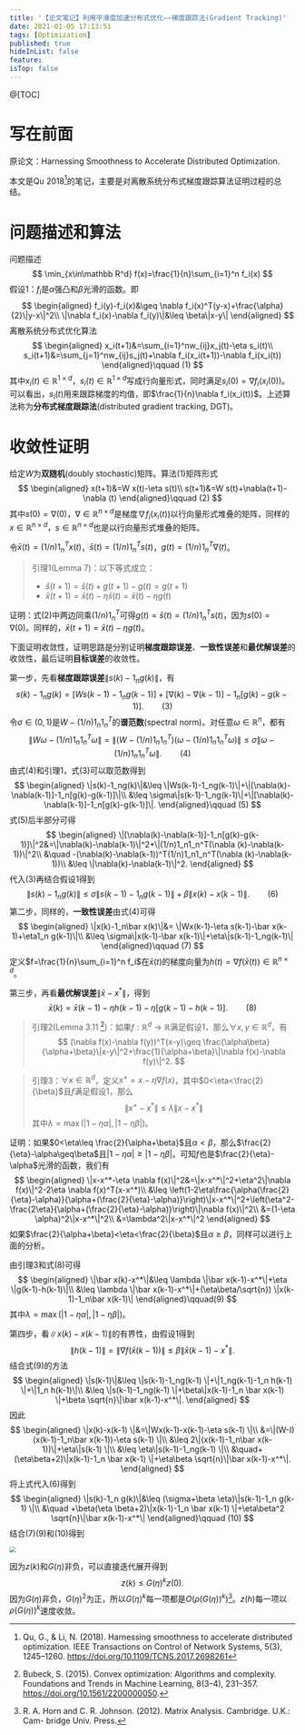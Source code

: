 ```yaml
---
title: '【论文笔记】利用平滑度加速分布式优化——梯度跟踪法(Gradient Tracking)'
date: 2021-01-05 17:13:51
tags: [Optimization]
published: true
hideInList: false
feature: 
isTop: false
---
```

@[TOC]

# 写在前面

原论文：Harnessing Smoothness to Accelerate Distributed Optimization.

本文是Qu 2018[^qu2018harnessing]的笔记，主要是对离散系统分布式梯度跟踪算法证明过程的总结。

[^qu2018harnessing]: Qu, G., & Li, N. (2018). Harnessing smoothness to accelerate distributed optimization. IEEE Transactions on Control of Network Systems, 5(3), 1245–1260. https://doi.org/10.1109/TCNS.2017.2698261

# 问题描述和算法

问题描述
$$
\min_{x\in\mathbb R^d} f(x)=\frac{1}{n}\sum_{i=1}^n f_i(x)
$$
假设1：$f_i$是$\alpha$强凸和$\beta$光滑的函数。即
$$
\begin{aligned}
f_i(y)-f_i(x)&\geq \nabla f_i(x)^T(y-x)+\frac{\alpha}{2}\|y-x\|^2\\
\|\nabla f_i(x)-\nabla f_i(y)\|&\leq \beta\|x-y\|
\end{aligned}
$$
离散系统分布式优化算法
$$
\begin{aligned}
x_i(t+1)&=\sum_{i=1}^nw_{ij}x_j(t)-\eta s_i(t)\\
s_i(t+1)&=\sum_{j=1}^nw_{ij}s_j(t)+\nabla f_i(x_i(t+1))-\nabla f_i(x_i(t))
\end{aligned}\qquad (1)
$$
其中$x_i(t)\in \mathbb R^{1\times d}$，$s_i(t)\in \mathbb R^{1\times d}$写成行向量形式，同时满足$s_i(0)=\nabla f_i(x_i(0))$。可以看出，$s_i(t)$用来跟踪梯度的均值，即$\frac{1}{n}\nabla f_i(x_i(t))$。上述算法称为**分布式梯度跟踪法**(distributed gradient tracking, DGT)。

# 收敛性证明

给定$W$为**双随机**(doubly stochastic)矩阵。算法(1)矩阵形式
$$
\begin{aligned}
x(t+1)&=W x(t)-\eta s(t)\\
s(t+1)&=W s(t)+\nabla(t+1)-\nabla (t)
\end{aligned}\qquad (2)
$$
其中$s(0)=\nabla (0)$，$\nabla\in\mathbb R^{n\times d}$是梯度$\nabla f_i(x_i(t))$以行向量形式堆叠的矩阵，同样的$x\in\mathbb R^{n\times d}$，$s\in\mathbb R^{n\times d}$也是以行向量形式堆叠的矩阵。

令$\bar x(t)=(1/n)1_n^T x(t)$，$\bar s(t)=(1/n)1_n^T s(t)$，$g(t)=(1/n)1_n^T \nabla(t)$。

> 引理1(Lemma 7)：以下等式成立：
> - $\bar s(t+1)=\bar s(t)+g(t+1)-g(t)=g(t+1)$
> - $\bar x(t+1)=\bar x(t)-\eta \bar s(t)=\bar x(t)-\eta g(t)$

证明：式(2)中两边同乘$(1/n)1_n^T$可得$g(t)=\bar s(t)=(1/n)1_n^T s(t)$，因为$s(0)=\nabla (0)$。同样的，$\bar x(t+1)=\bar x(t)-\eta g(t)$。

下面证明收敛性，证明思路是分别证明**梯度跟踪误差**、**一致性误差**和**最优解误差**的收敛性，最后证明**目标误差**的收敛性。

第一步，先看**梯度跟踪误差**$\|s(k)-1_ng(k)\|$，有
$$
s(k)-1_ng(k)=[W s(k-1)-1_ng(k-1)]+[\nabla(k)-\nabla(k-1)]-1_n[g(k)-g(k-1)].\qquad (3)
$$
令$\sigma\in(0,1)$是$W-(1/n)1_n1_n^T$的**谱范数**(spectral norm)。对任意$\omega\in \mathbb R^n$，都有
$$
\|W\omega-(1/n)1_n1_n^T \omega\|=\|(W-(1/n)1_n1_n^T)(\omega-(1/n)1_n1_n^T \omega)\|\leq \sigma\|\omega-(1/n)1_n1_n^T \omega\|.\qquad (4)
$$
由式(4)和引理1，式(3)可以取范数得到
$$
\begin{aligned}
\|s(k)-1_ng(k)\|&\leq \|Ws(k-1)-1_ng(k-1)\|+\|[\nabla(k)-\nabla(k-1)]-1_n[g(k)-g(k-1)]\|\\
&\leq \sigma\|s(k-1)-1_ng(k-1)\|+\|[\nabla(k)-\nabla(k-1)]-1_n[g(k)-g(k-1)]\|.
\end{aligned}\qquad (5)
$$
式(5)后半部分可得
$$
\begin{aligned}
\|[\nabla(k)-\nabla(k-1)]-1_n[g(k)-g(k-1)]\|^2&=\|\nabla(k)-\nabla(k-1)\|^2+\|(1/n)1_n1_n^T(\nabla (k)-\nabla(k-1))\|^2\\
&\quad -(\nabla(k)-\nabla(k-1))^T(1/n)1_n1_n^T(\nabla (k)-\nabla(k-1))\\
&\leq \|\nabla(k)-\nabla(k-1)\|^2.
\end{aligned}
$$
代入(3)再结合假设1得到
$$
\|s(k)-1_ng(k)\|\leq \sigma\|s(k-1)-1_ng(k-1)\|+\beta\|x(k)-x(k-1)\|.\qquad (6)
$$
第二步，同样的，**一致性误差**由式(4)可得
$$
\begin{aligned}
\|x(k)-1_n\bar x(k)\|&= \|Wx(k-1)-\eta s(k-1)-\bar x(k-1)+\eta1_n g(k-1)\|\\
&\leq \sigma\|x(k-1)-\bar x(k-1)\|+\eta\|s(k-1)-1_ng(k-1)\|
\end{aligned}\qquad (7)
$$
定义$f=\frac{1}{n}\sum_{i=1}^n f_i$在$\bar x(t)$的梯度向量为$h(t)=\nabla f(\bar x(t))\in\mathbb R^{n\times d}$。

第三步，再看**最优解误差**$\|\bar x-x^*\|$，得到
$$
\bar x(k)=\bar x(k-1)-\eta h(k-1)-\eta[g(k-1)-h(k-1)].\qquad (8)
$$

> 引理2(Lemma 3.11 [^bubeck2014convex])：如果$f:\mathbb R^d\to\mathbb R$满足假设1，那么$\forall x,y\in\mathbb R^d$，有
> $$
> (\nabla f(x)-\nabla f(y))^T(x-y)\geq \frac{\alpha\beta}{\alpha+\beta}\|x-y\|^2+\frac{1}{\alpha+\beta}\|\nabla f(x)-\nabla f(y)\|^2.
> $$

[^bubeck2014convex]: Bubeck, S. (2015). Convex optimization: Algorithms and complexity. Foundations and Trends in Machine Learning, 8(3–4), 231–357. https://doi.org/10.1561/2200000050.

> 引理3：$\forall x\in\mathbb R^d$，定义$x^+=x-\eta \nabla f(x)$，其中$0<\eta<\frac{2}{\beta}$且$f$满足假设1，那么
> $$
> \|x^+-x^*\|\leq \lambda \|x-x^*\|
> $$
> 其中$\lambda =\max(|1-\eta \alpha|,|1-\eta \beta|)$。

证明：如果$0<\eta\leq \frac{2}{\alpha+\beta}$且$\alpha< \beta$，那么$\frac{2}{\eta}-\alpha\geq\beta$且$|1-\eta\alpha|\geq |1-\eta\beta|$。可知$f$也是$\frac{2}{\eta}-\alpha$光滑的函数，我们有
$$
\begin{aligned}
\|x-x^*-\eta \nabla f(x)\|^2&=\|x-x^*\|^2+\eta^2\|\nabla f(x)\|^2-2\eta \nabla f(x)^T(x-x^*)\\
&\leq \left(1-2\eta\frac{\alpha(\frac{2}{\eta}-\alpha)}{\alpha+(\frac{2}{\eta}-\alpha)}\right)\|x-x^*\|^2+\left(\eta^2-\frac{2\eta}{\alpha+(\frac{2}{\eta}-\alpha)}\right)\|\nabla f(x)\|^2\\
&=(1-\eta \alpha)^2\|x-x^*\|^2\\
&=\lambda^2\|x-x^*\|^2
\end{aligned}
$$
如果$\frac{2}{\alpha+\beta}<\eta<\frac{2}{\beta}$且$\alpha\geq\beta$，同样可以进行上面的分析。

由引理3和式(8)可得
$$
\begin{aligned}
\|\bar x(k)-x^*\|&\leq \lambda \|\bar x(k-1)-x^*\|+\eta \|g(k-1)-h(k-1)\|\\
&\leq \lambda \|\bar x(k-1)-x^*\|+(\eta\beta/\sqrt{n}) \|x(k-1)-1_n\bar x(k-1)\|
\end{aligned}\qquad(9)
$$
其中$\lambda =\max(|1-\eta \alpha|,|1-\eta \beta|)$。

第四步，看$\|x(k)-x(k-1)\|$的有界性，由假设1得到
$$
\|h(k-1) \|=\|\nabla f(\bar x(k-1)) \|\leq \beta\|\bar x(k-1)-x^* \|.
$$
结合式(9)的方法
$$
\begin{aligned}
\|s(k-1)\|&\leq \|s(k-1)-1_ng(k-1) \|+\|1_ng(k-1)-1_n h(k-1) \|+\|1_n h(k-1)\|\\
&\leq \|s(k-1)-1_ng(k-1) \|+\beta\|x(k-1)-1_n \bar x(k-1) \|+\beta \sqrt{n}\|\bar x(k-1)-x^*\|.
\end{aligned}
$$
因此
$$
\begin{aligned}
\|x(k)-x(k-1) \|&=\|Wx(k-1)-x(k-1)-\eta s(k-1) \|\\
&=\|(W-I)(x(k-1)-1_n\bar x(k-1))-\eta s(k-1) \|\\
&\leq 2\|(x(k-1)-1_n\bar x(k-1))\|+\eta\|s(k-1) \|\\
&\leq \eta\|s(k-1)-1_ng(k-1) \|\\
&\quad+(\eta\beta+2)\|x(k-1)-1_n \bar x(k-1) \|+\eta\beta \sqrt{n}\|\bar x(k-1)-x^*\|.
\end{aligned}
$$
将上式代入(6)得到
$$
\begin{aligned}
\|s(k)-1_n g(k)\|&\leq (\sigma+\beta \eta)\|s(k-1)-1_n g(k-1) \|\\
&\quad +\beta(\eta \beta+2)\|x(k-1)-1_n \bar x(k-1) \|+\eta\beta^2 \sqrt{n}\|\bar x(k-1)-x^*\|
\end{aligned}\qquad (10)
$$
结合(7)(9)和(10)得到

<img src="https://star2dust.github.io/post-images/1609914428009.PNG" style="zoom:67%;" />

因为$z(k)$和$G(\eta)$非负，可以直接迭代展开得到
$$
z(k)\leq G(\eta)^kz(0).
$$
因为$G(\eta)$非负，$G(\eta)^2$为正，所以$G(\eta)^k$每一项都是$O(\rho(G(\eta))^k)$[^horn2012matrix]。$z(h)$每一项以$\rho(G(\eta))^k$速度收敛。

[^horn2012matrix]: R. A. Horn and C. R. Johnson. (2012). Matrix Analysis. Cambridge. U.K.: Cam- bridge Univ. Press.

